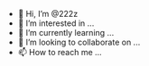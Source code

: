 - 👋 Hi, I’m @222z
- 👀 I’m interested in ...
- 🌱 I’m currently learning ...
- 💞️ I’m looking to collaborate on ...
- 📫 How to reach me ...

<!---
222z/222z is a ✨ special ✨ repository because its `README.md` (this file) appears on your GitHub profile.
You can click the Preview link to take a look at your changes.
--->
